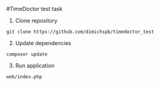 #TimeDoctor test task

1. Clone repository
```
git clone https://github.com/dimichspb/timedoctor_test
```
2. Update dependencies
```
composer update
```
3. Run application
```
web/index.php
```